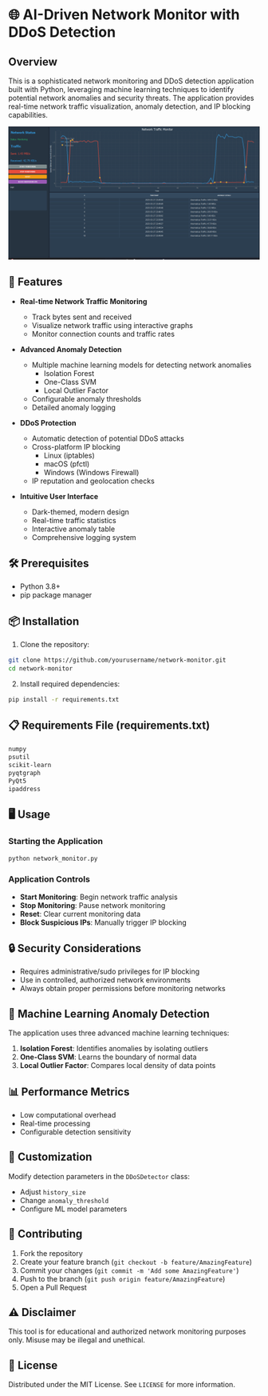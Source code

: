 # 🌐 AI-Driven Network Monitor with DDoS Detection

## Overview

This is a sophisticated network monitoring and DDoS detection application built with Python, leveraging machine learning techniques to identify potential network anomalies and security threats. The application provides real-time network traffic visualization, anomaly detection, and IP blocking capabilities.

![Network Monitor Screenshot](screenshot.png)  <!-- Replace with an actual screenshot when available -->

## 🚀 Features

- **Real-time Network Traffic Monitoring**
  - Track bytes sent and received
  - Visualize network traffic using interactive graphs
  - Monitor connection counts and traffic rates

- **Advanced Anomaly Detection**
  - Multiple machine learning models for detecting network anomalies
    - Isolation Forest
    - One-Class SVM
    - Local Outlier Factor
  - Configurable anomaly thresholds
  - Detailed anomaly logging

- **DDoS Protection**
  - Automatic detection of potential DDoS attacks
  - Cross-platform IP blocking
    - Linux (iptables)
    - macOS (pfctl)
    - Windows (Windows Firewall)
  - IP reputation and geolocation checks

- **Intuitive User Interface**
  - Dark-themed, modern design
  - Real-time traffic statistics
  - Interactive anomaly table
  - Comprehensive logging system

## 🛠 Prerequisites

- Python 3.8+
- pip package manager

## 📦 Installation

1. Clone the repository:
```bash
git clone https://github.com/yourusername/network-monitor.git
cd network-monitor
```

2. Install required dependencies:
```bash
pip install -r requirements.txt
```

## 📋 Requirements File (requirements.txt)
```
numpy
psutil
scikit-learn
pyqtgraph
PyQt5
ipaddress
```

## 🖥 Usage

### Starting the Application
```bash
python network_monitor.py
```

### Application Controls
- **Start Monitoring**: Begin network traffic analysis
- **Stop Monitoring**: Pause network monitoring
- **Reset**: Clear current monitoring data
- **Block Suspicious IPs**: Manually trigger IP blocking

## 🔒 Security Considerations

- Requires administrative/sudo privileges for IP blocking
- Use in controlled, authorized network environments
- Always obtain proper permissions before monitoring networks

## 🤖 Machine Learning Anomaly Detection

The application uses three advanced machine learning techniques:
1. **Isolation Forest**: Identifies anomalies by isolating outliers
2. **One-Class SVM**: Learns the boundary of normal data
3. **Local Outlier Factor**: Compares local density of data points

## 📊 Performance Metrics

- Low computational overhead
- Real-time processing
- Configurable detection sensitivity

## 🔧 Customization

Modify detection parameters in the `DDoSDetector` class:
- Adjust `history_size`
- Change `anomaly_threshold`
- Configure ML model parameters

## 🤝 Contributing

1. Fork the repository
2. Create your feature branch (`git checkout -b feature/AmazingFeature`)
3. Commit your changes (`git commit -m 'Add some AmazingFeature'`)
4. Push to the branch (`git push origin feature/AmazingFeature`)
5. Open a Pull Request

## ⚠️ Disclaimer

This tool is for educational and authorized network monitoring purposes only. Misuse may be illegal and unethical.

## 📄 License

Distributed under the MIT License. See `LICENSE` for more information.
